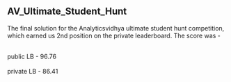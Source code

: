 <h2>AV_Ultimate_Student_Hunt</h2>
The final solution for the Analyticsvidhya ultimate student hunt competition, which earned us 2nd position on the private leaderboard.
The score was - 

<br>public LB - 96.76</br>
<br>private LB - 86.41</br>
